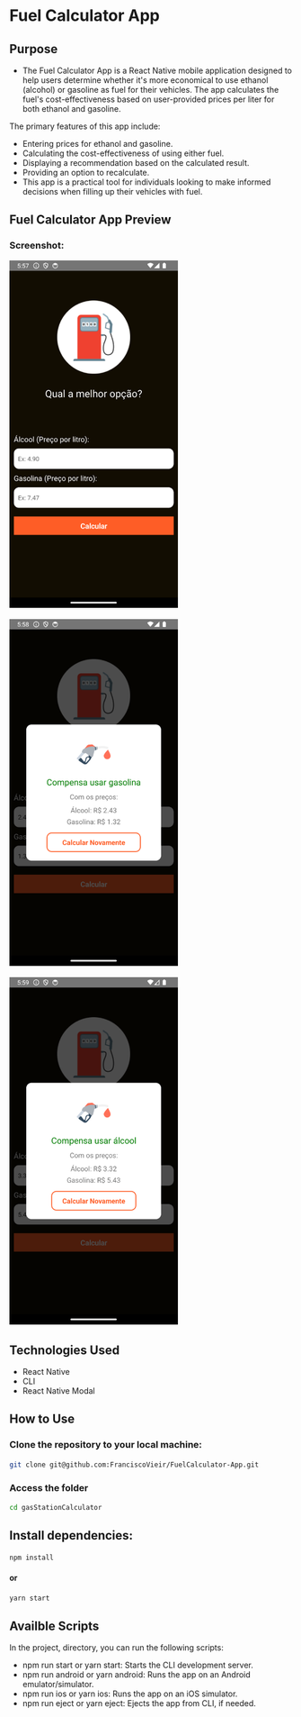 # Fuel Calculator App

## Purpose

- The Fuel Calculator App is a React Native mobile application designed to help users determine whether it's more economical to use ethanol (alcohol) or gasoline as fuel for their vehicles. The app calculates the fuel's cost-effectiveness based on user-provided prices per liter for both ethanol and gasoline.

The primary features of this app include:

- Entering prices for ethanol and gasoline.
- Calculating the cost-effectiveness of using either fuel.
- Displaying a recommendation based on the calculated result.
- Providing an option to recalculate.
- This app is a practical tool for individuals looking to make informed decisions when filling up their vehicles with fuel.

## Fuel Calculator App Preview

### Screenshot:

  <img src="./src/assets/screenshot1.png" alt="Screenshot 1" width="300">
  <br>
  <br>
  <img src="./src/assets/screenshot2.png" alt="Screenshot 2" width="300">
  <br>
  <br>
  <img src="./src/assets/screenshot3.png" alt="Screenshot 3" width="300">
  <br>

## Technologies Used

- React Native
- CLI
- React Native Modal

## How to Use

### Clone the repository to your local machine:

```bash
git clone git@github.com:FranciscoVieir/FuelCalculator-App.git
```

### Access the folder

```bash
cd gasStationCalculator
```

## Install dependencies:

```bash
npm install
```

#### or

```bash
yarn start
```

## Availble Scripts

In the project, directory, you can run the following scripts:

- npm run start or yarn start: Starts the CLI development server.
- npm run android or yarn android: Runs the app on an Android emulator/simulator.
- npm run ios or yarn ios: Runs the app on an iOS simulator.
- npm run eject or yarn eject: Ejects the app from CLI, if needed.
